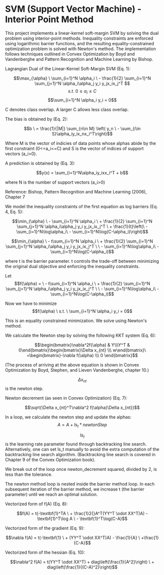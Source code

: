 # SVM (Support Vector Machine) - Interior Point Method

This project implements a linear-kernel soft-margin SVM by solving the dual problem using interior-point methods. Inequality constraints are enforced using logarithmic barrier functions, and the resulting equality-constrained optimization problem is solved with Newton's method. The implementation follows techniques outlined in Convex Optimization by Boyd and Vandenberghe and Pattern Recognition and Machine Learning by Bishop.

Lagrangian Dual of the Linear-Kernel Soft-Margin SVM (Eq. 1):

$$\max_{\alpha} \ \sum_{i=1}^N \alpha_i \ - \frac{1}{2} \sum_{i=1}^N \sum_{j=1}^N \alpha_i\alpha_j y_i y_jx_ix_j^T $$
$$s.t. \ 0 \leq \alpha_i \leq C $$
$$\sum_{i=1}^N \alpha_i y_i = 0$$

C denotes class overlap. A larger C allows less class overlap.

The bias is obtained by (Eq. 2):

$$b \ = \frac{1}{|M|} \sum_{n\in M} \left( y_n \ - \sum_{i\in S}\alpha_iy_ix_nx_i^T\right)$$

Where M is the vector of indicies of data points whose alphas abide by the first constraint (0<=a_i<=C) and S is the vector of indices of support vectors (a_i>0).

A prediction is obtained by (Eq. 3):

$$y(x) = \sum_{i=1}^N\alpha_iy_ixx_i^T + b$$

where N is the number of support vectors (a_i>0)

Reference: Bishop, Pattern Recognition and Machine Learning (2006), Chapter 7

We model the inequality constraints of the first equation as log barriers (Eq. 4, Eq. 5):

$$\min_{\alpha} \ - \sum_{i=1}^N \alpha_i \ + \frac{1}{2} \sum_{i=1}^N \sum_{j=1}^N \alpha_i\alpha_j y_i y_jx_ix_j^T \ + \frac{1}{t}\left(\ - \sum_{i=1}^N\log\alpha_i\ - \sum_{i=1}^N\log(C-\alpha_i)\right)$$

$$\min_{\alpha} \ - t\sum_{i=1}^N \alpha_i \ + \frac{1}{2} \sum_{i=1}^N \sum_{j=1}^N \alpha_i\alpha_j y_i y_jx_ix_j^T \ \ - \sum_{i=1}^N\log\alpha_i\ - \sum_{i=1}^N\log(C-\alpha_i)$$

where t is the barrier parameter. t controls the trade-off between minimizing the original dual objective and enforcing the inequality constraints.

Let
$$f(\alpha) = \ - t\sum_{i=1}^N \alpha_i \ + \frac{1}{2} \sum_{i=1}^N \sum_{j=1}^N \alpha_i\alpha_j y_i y_jx_ix_j^T \ \ - \sum_{i=1}^N\log\alpha_i\ - \sum_{i=1}^N\log(C-\alpha_i)$$

Now we have to minimize $$f(\alpha) \ s.t. \  \sum_{i=1}^N \alpha_i y_i = 0$$

This is an equality constrained minimization. We solve using Newton's method.

We calculate the Newton step by solving the following KKT system (Eq. 6):

$$\begin{bmatrix}\nabla^2f(\alpha)  &  Y\\\Y^T & 0\end{bmatrix}\begin{bmatrix}\Delta x_{nt} \\\ w\end{bmatrix}\ =\begin{bmatrix}-\nabla f(\alpha) \\\ 0 \end{bmatrix}$$

(The process of arriving at the above equation is shown in Convex Optimization by Boyd, Stephen, and Lieven Vandenberghe, chapter 10.) 

$$\Delta x_{nt}$$ is the newton step.

Newton decrement (as seen in Convex Optimization) (Eq. 7):

$$\sqrt{\Delta x_{nt}^T\nabla^2 f(\alpha)\Delta x_{nt}}$$

In a loop, we calculate the newton step and update the alphas:
$$A = A + ls_t*newtonStep$$

$$ls_t$$ is the learning rate parameter found through backtracking line search. Alternatively, one can set ls_t manually to avoid the extra computation of the backtracking line search algorithm. (Backtracking line search is covered in Chapter 9 of the Convex Optimization book).

We break out of the loop once newton_decrement squared, divided by 2, is less than the tolerance.

The newton method loop is nested inside the barrier method loop. In each subsequent iteration of the barrier method, we increase t (the barrier parameter) until we reach an optimal solution.

Vectorized form of f(A) (Eq. 8):

$$f(A) = t(-\textbf{1}^TA \ + \frac{1}2{}A^T(YY^T \odot XX^T)A) - \textbf{1}^T\log A \ - \textbf{1}^T\log(C-A)$$

Vectorized form of the gradient (Eq. 9):

$$\nabla f(A) = t(-\textbf{1} \ + (YY^T \odot XX^T)A) - \frac{1}{A} \ +\frac{1}{C-A}$$

Vectorized form of the hessian (Eq. 10):

$$\nabla^2 f(A) = t(YY^T \odot XX^T) + diag\left(\frac{1}{A^2}\right) \ + diag\left(\frac{1}{(C-A)^2}\right)$$
